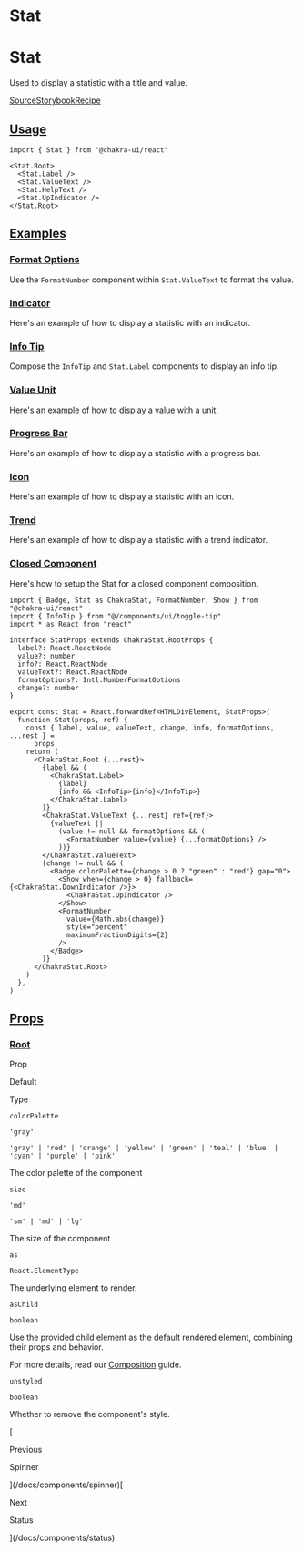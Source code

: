 # Stat

Stat
====

Used to display a statistic with a title and value.

[Source](https://github.com/chakra-ui/chakra-ui/tree/main/packages/react/src/components/stat)[Storybook](https://storybook.chakra-ui.com/?path=/story/components-stat--basic)[Recipe](https://github.com/chakra-ui/chakra-ui/tree/main/packages/react/src/theme/recipes/stat.ts)

[Usage](#usage)
---------------

```
import { Stat } from "@chakra-ui/react"
```

```
<Stat.Root>
  <Stat.Label />
  <Stat.ValueText />
  <Stat.HelpText />
  <Stat.UpIndicator />
</Stat.Root>
```

[Examples](#examples)
---------------------

### [Format Options](#format-options)

Use the `FormatNumber` component within `Stat.ValueText` to format the value.

### [Indicator](#indicator)

Here's an example of how to display a statistic with an indicator.

### [Info Tip](#info-tip)

Compose the `InfoTip` and `Stat.Label` components to display an info tip.

### [Value Unit](#value-unit)

Here's an example of how to display a value with a unit.

### [Progress Bar](#progress-bar)

Here's an example of how to display a statistic with a progress bar.

### [Icon](#icon)

Here's an example of how to display a statistic with an icon.

### [Trend](#trend)

Here's an example of how to display a statistic with a trend indicator.

### [Closed Component](#closed-component)

Here's how to setup the Stat for a closed component composition.

```
import { Badge, Stat as ChakraStat, FormatNumber, Show } from "@chakra-ui/react"
import { InfoTip } from "@/components/ui/toggle-tip"
import * as React from "react"

interface StatProps extends ChakraStat.RootProps {
  label?: React.ReactNode
  value?: number
  info?: React.ReactNode
  valueText?: React.ReactNode
  formatOptions?: Intl.NumberFormatOptions
  change?: number
}

export const Stat = React.forwardRef<HTMLDivElement, StatProps>(
  function Stat(props, ref) {
    const { label, value, valueText, change, info, formatOptions, ...rest } =
      props
    return (
      <ChakraStat.Root {...rest}>
        {label && (
          <ChakraStat.Label>
            {label}
            {info && <InfoTip>{info}</InfoTip>}
          </ChakraStat.Label>
        )}
        <ChakraStat.ValueText {...rest} ref={ref}>
          {valueText ||
            (value != null && formatOptions && (
              <FormatNumber value={value} {...formatOptions} />
            ))}
        </ChakraStat.ValueText>
        {change != null && (
          <Badge colorPalette={change > 0 ? "green" : "red"} gap="0">
            <Show when={change > 0} fallback={<ChakraStat.DownIndicator />}>
              <ChakraStat.UpIndicator />
            </Show>
            <FormatNumber
              value={Math.abs(change)}
              style="percent"
              maximumFractionDigits={2}
            />
          </Badge>
        )}
      </ChakraStat.Root>
    )
  },
)
```

[Props](#props)
---------------

### [Root](#root)

Prop

Default

Type

`colorPalette`

`'gray'`

`'gray' | 'red' | 'orange' | 'yellow' | 'green' | 'teal' | 'blue' | 'cyan' | 'purple' | 'pink'`

The color palette of the component

`size`

`'md'`

`'sm' | 'md' | 'lg'`

The size of the component

`as`

`React.ElementType`

The underlying element to render.

`asChild`

`boolean`

Use the provided child element as the default rendered element, combining their props and behavior.

For more details, read our [Composition](/docs/components/concepts/composition) guide.

`unstyled`

`boolean`

Whether to remove the component's style.

[

Previous

Spinner



](/docs/components/spinner)[

Next

Status



](/docs/components/status)